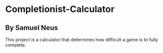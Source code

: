 # Completionist-Calculator
## By Samuel Neus

This project is a calculator that determines how difficult a game is to fully complete.